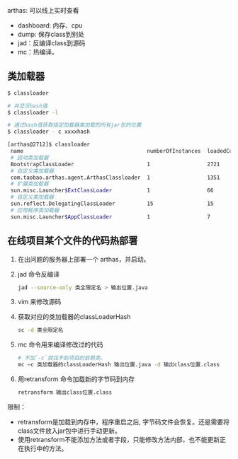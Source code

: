 

arthas: 可以线上实时查看
- dashboard: 内存、cpu
- dump: 保存class到别处 
- jad：反编译class到源码
- mc：热编译。

## 类加载器
```bash
$ classloader

# 并显示hash值
$ classloader -l

# 通过hash值获取指定加载器类加载的所有jar包的位置
$ classloader - c xxxxhash
```
```bash
[arthas@2712]$ classloader
 name                                       numberOfInstances  loadedCountTotal
 # 启动类加载器
 BootstrapClassLoader                       1                  2721
 # 自定义类加载器
 com.taobao.arthas.agent.ArthasClassloader  1                  1351
 # 扩展类加载器
 sun.misc.Launcher$ExtClassLoader           1                  66
 # 自定义类加载器
 sun.reflect.DelegatingClassLoader          15                 15
 # 应用程序类加载器
 sun.misc.Launcher$AppClassLoader           1                  7
```

## 在线项目某个文件的代码热部署

1. 在出问题的服务器上部署一个 arthas，并启动。
2. jad 命令反编译
   
   ```bash
   jad --source-only 类全限定名 > 输出位置.java
   ```
3. vim 来修改源码
4. 获取对应的类加载器的classLoaderHash
    
    ```bash
    sc -d 类全限定名
    ```
5. mc 命令用来编译修改过的代码
   
    ```bash
    # 不加`-c`就找不到项目的依赖类。
    mc –c 类加载器的classLoaderHash 输出位置.java -d 输出class位置.class
    ```
6. 用retransform 命令加载新的字节码到内存
   
    ```bash
    retransform 输出class位置.class
    ```

限制：
- retransform是加载到内存中，程序重启之后, 字节码文件会恢复。还是需要将class文件放入jar包中进行手动更新。
- 使用retransform不能添加方法或者字段，只能修改方法内部，也不能更新正在执行中的方法。
